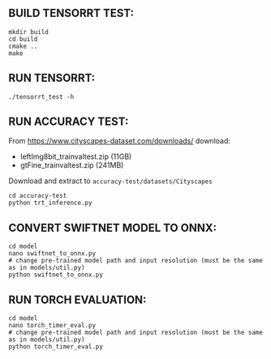 ## BUILD TENSORRT TEST:
```
mkdir build
cd build
cmake ..
make
```

## RUN TENSORRT:
```
./tensorrt_test -h
```

## RUN ACCURACY TEST:
From https://www.cityscapes-dataset.com/downloads/ download: 
* leftImg8bit_trainvaltest.zip (11GB)
* gtFine_trainvaltest.zip (241MB)

Download and extract to `accuracy-test/datasets/Cityscapes`
```
cd accuracy-test
python trt_inference.py
```

## CONVERT SWIFTNET MODEL TO ONNX:
```
cd model
nano swiftnet_to_onnx.py 
# change pre-trained model path and input resolution (must be the same as in models/util.py)
python swiftnet_to_onnx.py
```

## RUN TORCH EVALUATION:
```
cd model
nano torch_timer_eval.py
# change pre-trained model path and input resolution (must be the same as in models/util.py)
python torch_timer_eval.py
```

## DOWNLOAD WEIGHTS:
wget http://elbereth.zemris.fer.hr/swiftnet/swiftnet_ss_cs.pt -P weights/

## SWIFTNET MODEL PUBLIC REPOSITORY:
https://github.com/orsic/swiftnet/
